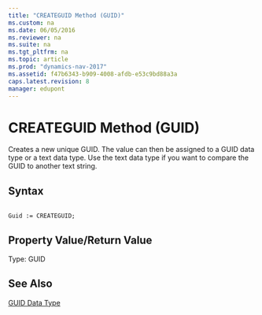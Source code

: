 ```yaml
---
title: "CREATEGUID Method (GUID)"
ms.custom: na
ms.date: 06/05/2016
ms.reviewer: na
ms.suite: na
ms.tgt_pltfrm: na
ms.topic: article
ms.prod: "dynamics-nav-2017"
ms.assetid: f47b6343-b909-4008-afdb-e53c9bd88a3a
caps.latest.revision: 8
manager: edupont
---
```

# CREATEGUID Method (GUID)
Creates a new unique GUID. The value can then be assigned to a GUID data type or a text data type. Use the text data type if you want to compare the GUID to another text string.  
  
## Syntax  
  
```  
  
Guid := CREATEGUID;  
```  
  
## Property Value/Return Value  
 Type: GUID  
  
## See Also  
 [GUID Data Type](GUID-Data-Type.md)